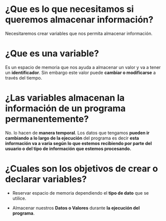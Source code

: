 # ¿Que es lo que necesitamos si queremos almacenar información?

Necesitaremos crear variables que nos permita almacenar información.

# ¿Que es una variable?

Es un espacio de memoria que nos ayuda a almacenar un valor y va a tener un **identificador**. Sin embargo este valor puede **cambiar o modificarse** a través del tiempo.

# ¿Las variables almacenan la información de un programa permanentemente?

No. lo hacen de **manera temporal**.
Los datos que tengamos **pueden ir cambiando a lo largo de la ejecución** del programa es decir **esta información va a varia según lo que estemos recibiendo por parte del usuario o del tipo de información que estemos procesando.**

# ¿Cuales son los objetivos de crear o declarar variables?

* Reservar espacio de memoria dependiendo el **tipo de dato** que se utilice.

* Almacenar nuestros **Datos o Valores** durante **la ejecución del programa**.